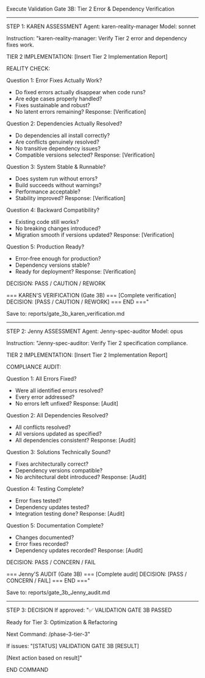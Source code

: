 Execute Validation Gate 3B: Tier 2 Error & Dependency Verification

---

STEP 1: KAREN ASSESSMENT
Agent: karen-reality-manager
Model: sonnet

Instruction:
"karen-reality-manager: Verify Tier 2 error and dependency fixes work.

TIER 2 IMPLEMENTATION:
[Insert Tier 2 Implementation Report]

REALITY CHECK:

Question 1: Error Fixes Actually Work?
- Do fixed errors actually disappear when code runs?
- Are edge cases properly handled?
- Fixes sustainable and robust?
- No latent errors remaining?
Response: [Verification]

Question 2: Dependencies Actually Resolved?
- Do dependencies all install correctly?
- Are conflicts genuinely resolved?
- No transitive dependency issues?
- Compatible versions selected?
Response: [Verification]

Question 3: System Stable & Runnable?
- Does system run without errors?
- Build succeeds without warnings?
- Performance acceptable?
- Stability improved?
Response: [Verification]

Question 4: Backward Compatibility?
- Existing code still works?
- No breaking changes introduced?
- Migration smooth if versions updated?
Response: [Verification]

Question 5: Production Ready?
- Error-free enough for production?
- Dependency versions stable?
- Ready for deployment?
Response: [Verification]

DECISION: PASS / CAUTION / REWORK

=== KAREN'S VERIFICATION (Gate 3B) ===
[Complete verification]
DECISION: [PASS / CAUTION / REWORK]
=== END ==="

Save to: reports/gate_3b_karen_verification.md

---

STEP 2: Jenny ASSESSMENT
Agent: Jenny-spec-auditor
Model: opus

Instruction:
"Jenny-spec-auditor: Verify Tier 2 specification compliance.

TIER 2 IMPLEMENTATION:
[Insert Tier 2 Implementation Report]

COMPLIANCE AUDIT:

Question 1: All Errors Fixed?
- Were all identified errors resolved?
- Every error addressed?
- No errors left unfixed?
Response: [Audit]

Question 2: All Dependencies Resolved?
- All conflicts resolved?
- All versions updated as specified?
- All dependencies consistent?
Response: [Audit]

Question 3: Solutions Technically Sound?
- Fixes architecturally correct?
- Dependency versions compatible?
- No architectural debt introduced?
Response: [Audit]

Question 4: Testing Complete?
- Error fixes tested?
- Dependency updates tested?
- Integration testing done?
Response: [Audit]

Question 5: Documentation Complete?
- Changes documented?
- Error fixes recorded?
- Dependency updates recorded?
Response: [Audit]

DECISION: PASS / CONCERN / FAIL

=== Jenny'S AUDIT (Gate 3B) ===
[Complete audit]
DECISION: [PASS / CONCERN / FAIL]
=== END ==="

Save to: reports/gate_3b_Jenny_audit.md

---

STEP 3: DECISION
If approved:
"✅ VALIDATION GATE 3B PASSED

Ready for Tier 3: Optimization & Refactoring

Next Command: /phase-3-tier-3"

If issues:
"[STATUS] VALIDATION GATE 3B [RESULT]

[Next action based on result]"

END COMMAND